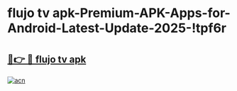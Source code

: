 # flujo tv apk-Premium-APK-Apps-for-Android-Latest-Update-2025-!tpf6r

# <h2><a href="https://googleone.com">🔗👉 🔴 flujo tv apk</a></h2>

[![acn](https://github.com/user-attachments/assets/0f9c940e-d8b0-45ae-aac7-cd30a18b3e1c)](https://googleone.com)

